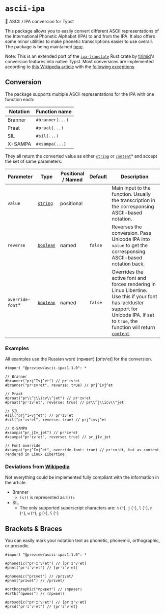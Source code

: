 # `ascii-ipa`

🔄 ASCII / IPA conversion for Typst

This package allows you to easily convert different ASCII representations of the International Phonetic Alphabet (IPA) to and from the IPA.
It also offers some minor utilities to make phonetic transcriptions easier to use overall.
The package is being maintained [here][repo].

Note: This is an extended port of the [`ipa-translate`][ipa-translate] Rust crate by [tirimid][tirimid]'s conversion features into native Typst.
Most conversions are implemented according to [this Wikipedia article][ipa-wikipedia] with the [following exceptions](#deviations-from-wikipedia).

## Conversion

The package supports multiple ASCII representations for the IPA with one function each:

| Notation | Function name   |
|----------|-----------------|
| Branner  | `#branner(...)` |
| Praat    | `#praat(...)`   |
| SIL      | `#sil(...)`     |
| X-SAMPA  | `#xsampa(...)`  |

They all return the converted value as either [`string`][typst-str] or [`content`][typst-content]* and accept the set of same parameters:

| Parameter          | Type                    | Positional / Named | Default | Description                                                                                                                                                                                |
|--------------------|-------------------------|--------------------|---------|--------------------------------------------------------------------------------------------------------------------------------------------------------------------------------------------|
| `value`            | [`string`][typst-str]   | positional         |         | Main input to the function. Usually the transcription in the corresponsing ASCII-based notation.                                                                                           |
| `reverse`          | [`boolean`][typst-bool] | named              | `false` | Reverses the conversion. Pass Unicode IPA into `value` to get the corresponsing ASCII-based notation back.                                                                                 |
| `override-font`\* | [`boolean`][typst-bool] | named              | `false` | Overrides the active font and forces rendering in Linux Libertine. Use this if your font has lackluster support for Unicode IPA. If set to `true`, the function will return [`content`][typst-content]. |

### Examples

All examples use the Russian word ⟨привет⟩ [prʲɪvʲet] for the conversion.

```typst
#import "@preview/ascii-ipa:1.1.0": *

// Branner
#branner("prj^Ivj^et") // prʲɪvʲet
#branner("prʲɪvʲet", reverse: true) // prj^Ivj^et

// Praat
#praat("pr\\^j\\icv\\^jet") // prʲɪvʲet
#praat("prʲɪvʲet", reverse: true) // pr\\^j\\icv\\^jet

// SIL
#sil("prj^i=vj^et") // prʲɪvʲet
#sil("prʲɪvʲet", reverse: true) // prj^i=vj^et

// X-SAMPA
#xsampa("pr_jIv_jet") // prʲɪvʲet
#xsampa("prʲɪvʲet", reverse: true) // pr_jIv_jet

// Font override
#xsampa("prj^Ivj^et", override-font: true) // prʲɪvʲet, but as content rendered in Linux Libertine
```

### Deviations from [Wikipedia][ipa-wikipedia]

Not everything could be implemented fully compliant with the information in the article.

- Branner
  - `ts))` is represented as `t))s`
- SIL
  - The only supported superscript characters are: `h` (`ʰ`), `j` (`ʲ`), `l` (`ˡ`), `n` (`ⁿ`), `w` (`ʷ`), `ɣ` (`ˠ`), `ʕ` (`ˤ`)

## Brackets & Braces

You can easily mark your notation text as phonetic, phonemic, orthographic, or prosodic.

```typst
#import "@preview/ascii-ipa:1.1.0": *

#phonetic("prʲɪˈvʲet") // [prʲɪˈvʲet]
#phnt("prʲɪˈvʲet") // [prʲɪˈvʲet]

#phonemic("prɪvet") // /prɪvet/
#phnm("prɪvet") // /prɪvet/

#orthographic("привет") // ⟨привет⟩
#orth("привет") // ⟨привет⟩

#prosodic("prʲɪˈvʲet") // {prʲɪˈvʲet}
#prsd("prʲɪˈvʲet") // {prʲɪˈvʲet}
```

[repo]: https://github.com/imatpot/typst-packages
[ipa-translate]: https://github.com/tirimid/ipa-translate
[tirimid]: https://github.com/tirimid
[ipa-wikipedia]: https://en.wikipedia.org/wiki/Comparison_of_ASCII_encodings_of_the_International_Phonetic_Alphabet
[typst-content]: https://typst.app/docs/reference/foundations/content/
[typst-str]: https://typst.app/docs/reference/foundations/str/
[typst-bool]: https://typst.app/docs/reference/foundations/bool/
